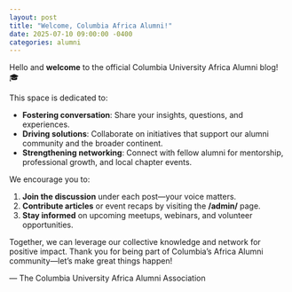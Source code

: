 ```yaml
---
layout: post
title: "Welcome, Columbia Africa Alumni!"
date: 2025-07-10 09:00:00 -0400
categories: alumni
---
```


Hello and **welcome** to the official Columbia University Africa Alumni blog! 🎓

This space is dedicated to:

- **Fostering conversation**: Share your insights, questions, and experiences.  
- **Driving solutions**: Collaborate on initiatives that support our alumni community and the broader continent.  
- **Strengthening networking**: Connect with fellow alumni for mentorship, professional growth, and local chapter events.

We encourage you to:

1. **Join the discussion** under each post—your voice matters.  
2. **Contribute articles** or event recaps by visiting the **/admin/** page.  
3. **Stay informed** on upcoming meetups, webinars, and volunteer opportunities.

Together, we can leverage our collective knowledge and network for positive impact. Thank you for being part of Columbia’s Africa Alumni community—let’s make great things happen!

— The Columbia University Africa Alumni Association